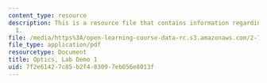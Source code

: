 ```yaml
---
content_type: resource
description: This is a resource file that contains information regarding lab demo
  1.
file: /media/https%3A/open-learning-course-data-rc.s3.amazonaws.com/2-71-optics-spring-2014/7f2e61427c85b2f483097eb056e8013f_MIT2_71S14_Demo_1.pdf
file_type: application/pdf
resourcetype: Document
title: Optics, Lab Demo 1
uid: 7f2e6142-7c85-b2f4-8309-7eb056e8013f
---
```

